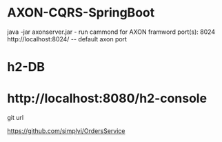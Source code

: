 # AXON-CQRS-SpringBoot

java -jar axonserver.jar   - run cammond for AXON framword
port(s): 8024  http://localhost:8024/  -- default axon port

h2-DB
=======
http://localhost:8080/h2-console
=============

git url

https://github.com/simplyi/OrdersService

